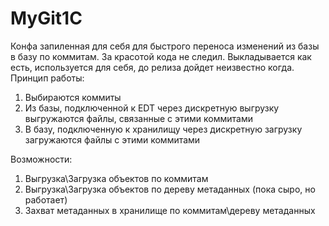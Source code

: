 # MyGit1C
Конфа запиленная для себя для быстрого переноса изменений из базы в базу по коммитам. За красотой кода не следил. Выкладывается как есть, используется для себя, до релиза дойдет неизвестно когда.
Принцип работы:
1) Выбираются коммиты
2) Из базы, подключенной к EDT через дискретную выгрузку выгружаются файлы, связанные с этими коммитами
3) В базу, подключенную к хранилищу через дискретную загрузку загружаются файлы с этими коммитами

Возможности:
1) Выгрузка\Загрузка объектов по коммитам
2) Выгрузка\Загрузка объектов по дереву метаданных (пока сыро, но работает)
3) Захват метаданных в хранилище по коммитам\дереву метаданных
